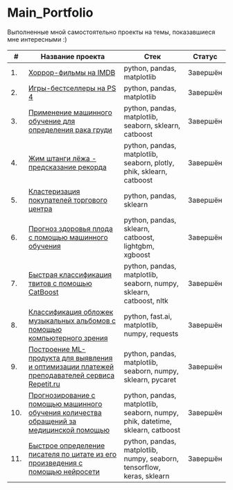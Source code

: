 # Main_Portfolio

Выполненные мной самостоятельно проекты на темы, показавшиеся мне интересными :)

| # | Название проекта  | Стек     | Статус     |
|---|-------------------|----------|----------|
|1. | [Хоррор-фильмы на IMDB](https://github.com/SimanovskiySM/Main_Portfolio/tree/main/IMDB_Horror_Movies_EDA)        | python, pandas, matplotlib  | Завершён
|2. | [Игры-бестселлеры на PS 4](https://github.com/SimanovskiySM/Main_Portfolio/tree/main/PS4_Best_Sellers_EDA)        | python, pandas, matplotlib  | Завершён
|3. | [Применение машинного обучение для определения рака груди](https://github.com/SimanovskiySM/Main_Portfolio/tree/main/Breast_cancer_ML)       | 	python, pandas, matplotlib, seaborn, sklearn, catboost  | Завершён
|4. | [Жим штанги лёжа - предсказание рекорда](https://github.com/SimanovskiySM/Main_Portfolio/tree/main/Powerlifting_EDA_regression)       | 	python, pandas, matplotlib, seaborn, plotly, phik, sklearn, catboost  | Завершён
|5. | [Кластеризация покупателей торгового центра](https://github.com/SimanovskiySM/Main_Portfolio/tree/main/Customer_clustering)       | 	python, pandas, sklearn  | Завершён
|6. | [Прогноз здоровья плода с помощью машинного обучения](https://github.com/SimanovskiySM/Main_Portfolio/tree/main/Fetal_health_ML)       | 	python, pandas, sklearn, catboost, lightgbm, xgboost  | Завершён
|7. | [Быстрая классификация твитов с помощью CatBoost](CatBoost_NLP)       | 	python, pandas, matplotlib, seaborn, numpy, sklearn, catboost, nltk  | Завершён
|8. | [Классификация обложек музыкальных альбомов с помощью компьютерного зрения](https://github.com/SimanovskiySM/Main_Portfolio/tree/main/Cover_art_CV)       | 	python, fast.ai, matplotlib, numpy, requests  | Завершён
|9. | [Построение ML-продукта для выявления и оптимизации платежей преподавателей сервиса Repetit.ru](https://github.com/SimanovskiySM/Main_Portfolio/tree/main/Repetit_ru_ML)       | 	python, pandas, matplotlib, seaborn, numpy, sklearn, pycaret  | Завершён
|10. | [Прогнозирование с помощью машинного обучения количества обращений за медицинской помощью](https://github.com/SimanovskiySM/Main_Portfolio/tree/main/Medical_help_ML)       | 	python, pandas, matplotlib, seaborn, numpy, phik, datetime, sklearn, catboost  | Завершён
|11. | [Быстрое определение писателя по цитате из его произведения с помощью нейросети](https://github.com/SimanovskiySM/Main_Portfolio/tree/main/Writers_LSTM)        | python, pandas, matplotlib, numpy, seaborn, tensorflow, keras, sklearn   | Завершён

